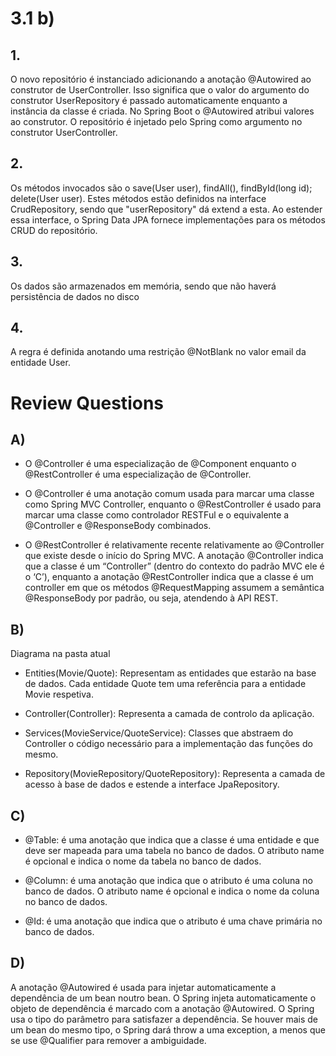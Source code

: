 
# 3.1 b)

## 1.

O novo repositório é instanciado adicionando a anotação @Autowired ao construtor de UserController. Isso significa que o valor do argumento do construtor UserRepository é passado automaticamente enquanto a instância da classe é criada. No Spring Boot o @Autowired atribui valores ao construtor. O repositório é injetado pelo Spring como argumento no construtor UserController.

## 2.

Os métodos invocados são o save(User user), findAll(), findById(long id); delete(User user). Estes métodos estão definidos na interface CrudRepository, sendo que "userRepository" dá extend a esta. Ao estender essa interface, o Spring Data JPA fornece implementações para os métodos CRUD do repositório.

## 3.

Os dados são armazenados em memória, sendo que não haverá persistência de dados no disco

## 4.

A regra é definida anotando uma restrição @NotBlank no valor email da entidade User.

# Review Questions

## A)

* O @Controller é uma especialização de @Component enquanto o @RestController é uma especialização de @Controller.

* O @Controller é uma anotação comum usada para marcar uma classe como Spring MVC Controller, enquanto o @RestController é usado para marcar uma classe como controlador RESTFul e o equivalente a @Controller e @ResponseBody combinados.

* O @RestController é relativamente recente relativamente ao @Controller que existe desde o início do Spring MVC.
A anotação @Controller indica que a classe é um “Controller” (dentro do contexto do padrão MVC ele é o ‘C’), enquanto a anotação @RestController indica que a classe é um controller em que os métodos @RequestMapping assumem a semântica @ResponseBody por padrão, ou seja, atendendo à API REST.

## B)

Diagrama na pasta atual

* Entities(Movie/Quote): Representam as entidades que estarão na base de dados. Cada entidade Quote tem uma referência para a entidade Movie respetiva.

* Controller(Controller): Representa a camada de controlo da aplicação.

* Services(MovieService/QuoteService): Classes que abstraem  do Controller o código necessário para a implementação das funções do mesmo.

* Repository(MovieRepository/QuoteRepository): Representa a camada de acesso à base de dados e estende a interface JpaRepository.

## C)

* @Table: é uma anotação que indica que a classe é uma entidade e que deve ser mapeada para uma tabela no banco de dados. O atributo name é opcional e indica o nome da tabela no banco de dados.

* @Column: é uma anotação que indica que o atributo é uma coluna no banco de dados. O atributo name é opcional e indica o nome da coluna no banco de dados.

* @Id: é uma anotação que indica que o atributo é uma chave primária no banco de dados.

## D)

A anotação @Autowired é usada para injetar automaticamente a dependência de um bean noutro bean. O Spring injeta automaticamente o objeto de dependência é marcado com a anotação @Autowired. O Spring usa o tipo do parâmetro para satisfazer a dependência. Se houver mais de um bean do mesmo tipo, o Spring  dará throw a uma exception, a menos que se use @Qualifier para remover a ambiguidade.

